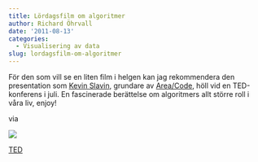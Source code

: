 ```yaml
---
title: Lördagsfilm om algoritmer
author: Richard Öhrvall
date: '2011-08-13'
categories:
  - Visualisering av data
slug: lordagsfilm-om-algoritmer
---
```


För den som vill se en liten film i helgen kan jag rekommendera den presentation som [Kevin Slavin](https://about.me/slavin), grundare av [Area/Code](https://areacodeinc.com/), höll vid en TED-konferens i juli. En fascinerade berättelse om algoritmers allt större roll i våra liv, enjoy!

via

![](https://www.ted.com/favicon.ico)

[TED](https://www.ted.com)
